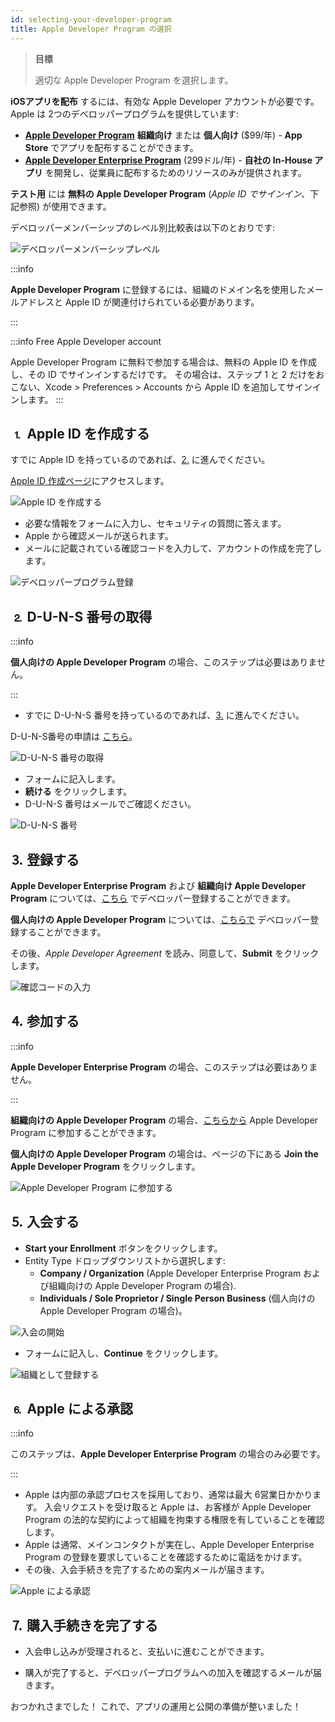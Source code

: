 ```yaml
---
id: selecting-your-developer-program
title: Apple Developer Program の選択
---
```


> **目標**
> 
> 適切な Apple Developer Program を選択します。

**iOSアプリを配布** するには、有効な Apple Developer アカウントが必要です。 Apple は 2つのデベロッパープログラムを提供しています:

* **[Apple Developer Program](https://developer.apple.com/programs/)** **組織向け** または **個人向け** ($99/年) - **App Store** でアプリを配布することができます。
* **[Apple Developer Enterprise Program](https://developer.apple.com/programs/enterprise/)** (299ドル/年) - **自社の In-House アプリ** を開発し、従業員に配布するためのリソースのみが提供されます。

**テスト用** には **無料の Apple Developer Program** (*Apple ID でサインイン*、下記参照) が使用できます。

デベロッパーメンバーシップのレベル別比較表は以下のとおりです:

![デベロッパーメンバーシップレベル](img/FreeTestingAppleDeveloperAccount.png)

:::info

**Apple Developer Program** に登録するには、組織のドメイン名を使用したメールアドレスと Apple ID が関連付けられている必要があります。

:::

:::info Free Apple Developer account

Apple Developer Program に無料で参加する場合は、無料の Apple ID を作成し、その ID でサインインするだけです。 その場合は、ステップ 1 と 2 だけをおこない、Xcode > Preferences > Accounts から Apple ID を追加してサインインします。
:::

## ⒈ Apple ID を作成する

すでに Apple ID を持っているのであれば、[2.](#-d-u-n-s-番号の取得) に進んでください。

[Apple ID 作成ページ](https://appleid.apple.com/)にアクセスします。

![Apple ID を作成する](img/Apple-ID-Creation-Page-4D-for-iOS.png)

* 必要な情報をフォームに入力し、セキュリティの質問に答えます。
* Apple から確認メールが送られます。
* メールに記載されている確認コードを入力して、アカウントの作成を完了します。

![デベロッパープログラム登録](img/Register-developer-program-4D-for-iOS.png)

## ⒉ D-U-N-S 番号の取得

:::info

**個人向けの Apple Developer Program** の場合、このステップは必要はありません。

:::

* すでに D-U-N-S 番号を持っているのであれば、[3.](#-登録する) に進んでください。

D-U-N-S番号の申請は [こちら](https://developer.apple.com/enroll/duns-lookup/#/search)。

![D-U-N-S 番号の取得](img/DUNS-Number-Organization-4D-for-iOS.png)

* フォームに記入します。
* **続ける** をクリックします。
* D-U-N-S 番号はメールでご確認ください。

![D-U-N-S 番号](img/DUNS-Number-Apple-Mail_4D-for-iOS.png)

## ⒊ 登録する

**Apple Developer Enterprise Program** および **組織向け Apple Developer Program** については、[こちら](https://developer.apple.com/programs/enterprise/enroll/) でデベロッパー登録することができます。

**個人向けの Apple Developer Program** については、[こちらで](https://developer.apple.com/account/) デベロッパー登録することができます。


その後、*Apple Developer Agreement* を読み、同意して、**Submit** をクリックします。

![確認コードの入力](img/Register-developer-4D-for-iOS.png)

## ⒋ 参加する

:::info

**Apple Developer Enterprise Program** の場合、このステップは必要はありません。

:::

**組織向けの Apple Developer Program** の場合、[こちらから](https://developer.apple.com/enroll/enterprise/) Apple Developer Program に参加することができます。

**個人向けの Apple Developer Program** の場合は、ページの下にある **Join the Apple Developer Program** をクリックします。

![Apple Developer Program に参加する](img/Join-Apple-Developer-Program-individuals-4D-for-iOS.png)


## ⒌ 入会する

* **Start your Enrollment** ボタンをクリックします。
* Entity Type ドロップダウンリストから選択します:
    - **Company / Organization** (Apple Developer Enterprise Program および組織向けの Apple Developer Program の場合).
    - **Individuals / Sole Proprietor / Single Person Business** (個人向けの Apple Developer Program の場合)。

![入会の開始](img/Apple-Developer-Program-Individuals-4D-for-iOS.png)

* フォームに記入し、**Continue** をクリックします。

![組織として登録する](img/Apple-Developer-Program-Enrollment-Organizations-4D-for-iOS.png)

## ⒍ Apple による承認

:::info

このステップは、**Apple Developer Enterprise Program** の場合のみ必要です。

:::

* Apple は内部の承認プロセスを採用しており、通常は最大 6営業日かかります。 入会リクエストを受け取ると Apple は、お客様が Apple Developer Program の法的な契約によって組織を拘束する権限を有していることを確認します。
* Apple は通常、メインコンタクトが実在し、Apple Developer Enterprise Program の登録を要求していることを確認するために電話をかけます。
* その後、入会手続きを完了するための案内メールが届きます。

![Apple による承認](img/Confirmation-email-Organisations-4D-for-iOS.png)

## ⒎ 購入手続きを完了する

* 入会申し込みが受理されると、支払いに進むことができます。

* 購入が完了すると、デベロッパープログラムへの加入を確認するメールが届きます。

おつかれさまでした！ これで、アプリの運用と公開の準備が整いました！
